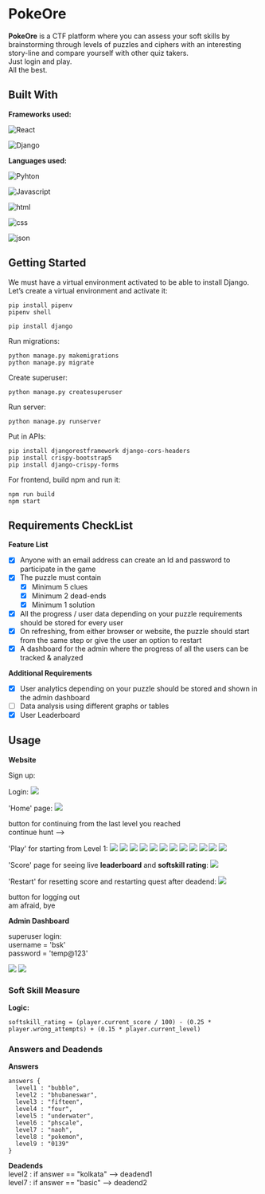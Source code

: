 
# PokeOre

**PokeOre** is a CTF platform where you can assess your soft skills by brainstorming through levels of puzzles and ciphers with an interesting story-line and compare yourself with other quiz takers. \
Just login and play. \
All the best.

## Built With

**Frameworks used:**

![React](https://img.shields.io/badge/React-20232A?style=for-the-badge&logo=react&logoColor=61DAFB)

![Django](https://img.shields.io/badge/Django-092E20?style=for-the-badge&logo=django&logoColor=green)

**Languages used:**

![Pyhton](https://img.shields.io/badge/Python-FFD43B?style=for-the-badge&logo=python&logoColor=blue)

![Javascript](https://img.shields.io/badge/JavaScript-323330?style=for-the-badge&logo=javascript&logoColor=F7DF1E)

![html](https://img.shields.io/badge/HTML5-E34F26?style=for-the-badge&logo=html5&logoColor=white)

![css](https://img.shields.io/badge/CSS3-1572B6?style=for-the-badge&logo=css3&logoColor=white)

![json](https://img.shields.io/badge/json-5E5C5C?style=for-the-badge&logo=json&logoColor=white)

## Getting Started

We must have a virtual environment activated to be able to install Django. \
Let’s create a virtual environment and activate it:
```
pip install pipenv
pipenv shell
```
```
pip install django
```
Run migrations:
```
python manage.py makemigrations
python manage.py migrate
```
Create superuser:
```
python manage.py createsuperuser
```
Run server:
```
python manage.py runserver
```
Put in APIs:
```
pip install djangorestframework django-cors-headers
pip install crispy-bootstrap5
pip install django-crispy-forms
```

For frontend, build npm and run it:
```
npm run build
npm start
```

## Requirements CheckList

**Feature List**
- [x] Anyone with an email address can create an Id and password to participate in the game
- [x] The puzzle must contain
  - [x] Minimum 5 clues
  - [x] Minimum 2 dead-ends
  - [x] Minimum 1 solution
- [x] All the progress / user data depending on your puzzle requirements should be stored for every user
- [x] On refreshing, from either browser or website, the puzzle should start from the same step or give the user an option to restart
- [x] A dashboard for the admin where the progress of all the users can be tracked & analyzed

**Additional Requirements**
- [x] User analytics depending on your puzzle should be stored and shown in the admin dashboard
- [ ] Data analysis using different graphs or tables
- [x] User Leaderboard

## Usage

**Website**

Sign up:

Login:
![](https://files.catbox.moe/5sngsx.png)

'Home' page:
![](https://files.catbox.moe/usd30o.png)

button for continuing from the last level you reached \
continue hunt -->

'Play' for starting from Level 1:
![](https://files.catbox.moe/ldt5gp.png)
![](https://files.catbox.moe/3c955k.png)
![](https://files.catbox.moe/vw905j.png)
![](https://files.catbox.moe/pyb366.png)
![](https://files.catbox.moe/gmxl1v.png)
![](https://files.catbox.moe/j58npl.png)
![](https://files.catbox.moe/hsifvi.png)
![](https://files.catbox.moe/yajygu.png)
![](https://files.catbox.moe/tuud6b.png)
![](https://files.catbox.moe/ms9pkd.png)
![](https://files.catbox.moe/k8q1tq.png)
![](https://files.catbox.moe/7o44ey.png)

'Score' page for seeing live **leaderboard** and **softskill rating**:
![](https://files.catbox.moe/hok0iy.png)

'Restart' for resetting score and restarting quest after deadend:
![](https://files.catbox.moe/wvvnpl.png)

button for logging out \
am afraid, bye 

**Admin Dashboard**

superuser login: \
username = 'bsk' \
password = 'temp@123'

![](https://files.catbox.moe/t96ybn.png)
![](https://files.catbox.moe/vdsyoa.png)


### Soft Skill Measure
**Logic:**
```
softskill_rating = (player.current_score / 100) - (0.25 * player.wrong_attempts) + (0.15 * player.current_level)
```

### Answers and Deadends

**Answers**
```
answers {
  level1 : "bubble",
  level2 : "bhubaneswar",  
  level3 : "fifteen",
  level4 : "four",
  level5 : "underwater",
  level6 : "phscale",
  level7 : "naoh",
  level8 : "pokemon",
  level9 : "0139"
}
```

**Deadends** \
level2 : if answer == "kolkata" --> deadend1 \
level7 : if answer == "basic" --> deadend2

